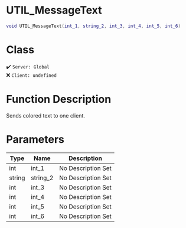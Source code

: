 # UTIL_MessageText
```lua
void UTIL_MessageText(int_1, string_2, int_3, int_4, int_5, int_6)
```
# Class
✔️ `Server: Global`  
❌ `Client: undefined`  

# Function Description
Sends colored text to one client.
# Parameters
Type|Name|Description
--|--|--
int|int_1|No Description Set
string|string_2|No Description Set
int|int_3|No Description Set
int|int_4|No Description Set
int|int_5|No Description Set
int|int_6|No Description Set
